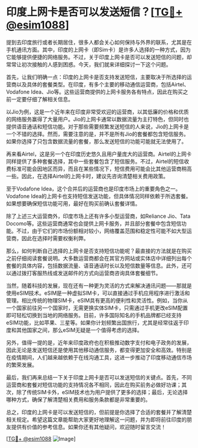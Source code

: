 # 印度上网卡是否可以发送短信？[[TG💪+ @esim1088](https://t.me/s/esim1088)]

提到去印度旅行或者长期居住，很多人都会关心如何保持与外界的联系，尤其是在手机通讯方面。其中，印度的上网卡（即Sim卡）是许多人选择的一种方式，因为它能够提供便捷的网络服务。不过，关于印度上网卡是否可以发送短信的问题，却常常让初次接触的人感到困惑。今天，我们就来详细探讨一下这个问题。

首先，让我们明确一点：印度的上网卡是否支持发送短信，主要取决于所选择的运营商以及具体的套餐类型。在印度，有多个主要的移动通信运营商，包括Airtel、Vodafone Idea、Jio等。这些运营商提供的上网卡服务各有特点，因此在购买之前一定要仔细了解相关信息。

以Jio为例，这是一个近年来在印度非常受欢迎的运营商，以其低廉的价格和优质的网络服务赢得了大量用户。Jio的上网卡通常以数据流量为主打特色，但同时也提供语音通话和短信功能。对于那些需要频繁发送短信的人来说，Jio的上网卡是一个不错的选择。然而，需要注意的是，并不是所有Jio的套餐都包含短信服务。如果你选择了只包含数据流量的套餐，那么发送短信的功能可能就无法使用了。

再来看Airtel，这是另一个在印度历史悠久且用户量庞大的运营商。Airtel的上网卡同样提供了多种套餐选择，其中一些套餐包含了短信服务。不过，Airtel的短信收费标准可能会因地区而异，而且在某些情况下，短信费用可能会比其他运营商稍高一些。因此，在选择Airtel的上网卡时，建议先咨询清楚相关费用政策。

至于Vodafone Idea，这个合并后的运营商也是印度市场上的重要角色之一。Vodafone Idea的上网卡也支持短信发送功能，但具体情况同样依赖于所选套餐。如果想要确保短信功能可用，最好在购买前确认套餐详情。

除了上述三大运营商外，印度市场上还有许多小型运营商，如Reliance Jio、Tata Docomo等。这些运营商通常也会提供上网卡服务，并且部分套餐中包含短信功能。不过，由于它们的市场份额相对较小，网络覆盖范围和稳定性可能不如大型运营商，因此在选择时需要权衡利弊。

那么，如何判断自己选择的上网卡是否支持短信功能呢？最直接的方法就是在购买之前仔细阅读套餐说明。大多数运营商都会在其官方网站或实体店中详细列出每个套餐的具体内容，包括数据流量、语音通话时长以及短信数量等信息。此外，还可以通过拨打客服热线或发送邮件的方式向运营商咨询具体套餐细节。

当然，随着科技的发展，现在还有一种更为灵活的方式来解决通讯问题——那就是使用eSIM技术。eSIM是一种虚拟SIM卡，可以直接通过手机应用程序进行激活和管理。相比传统的物理SIM卡，eSIM具有更高的便利性和灵活性。例如，当你从一个国家前往另一个国家时，无需更换实体SIM卡，只需通过手机更改eSIM配置即可轻松切换到当地的网络服务。目前，许多国际知名的手机品牌都已经支持eSIM功能，比如苹果、三星等。如果你计划频繁出国旅行，尤其是经常往返于印度和其他国家之间，那么eSIM无疑是一个值得考虑的选择。

另外，值得一提的是，近年来印度政府也在积极推动数字支付和电子政务的发展，因此无论是发送短信还是使用其他移动通信服务，都变得更加安全和高效。特别是在疫情期间，人们越来越依赖于在线沟通工具，这进一步推动了印度移动通信市场的繁荣发展。

最后，我们再来总结一下关于印度上网卡是否可以发送短信的关键点。首先，不同运营商和套餐对短信功能的支持情况各不相同，因此在购买前务必做好功课；其次，除了传统SIM卡外，eSIM技术也为用户提供了更多的选择；最后，无论选择哪种方式，确保了解清楚相关费用和服务条款都是非常重要的。

总之，印度的上网卡是可以发送短信的，但前提是你选择了合适的套餐并了解清楚相关规定。希望这篇文章能帮助大家更好地理解这一问题，并为即将前往印度的朋友提供有价值的参考信息。如果你还有其他疑问，欢迎随时留言交流！

[[TG💪+ @esim1088](https://t.me/s/esim1088) ![Image](https://i.postimg.cc/4NQfJmqS/Snipaste-2025-05-13-00-14-12.png)]
